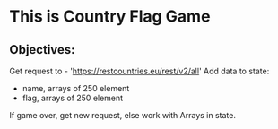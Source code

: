 # This is Country Flag Game

## Objectives:
Get request to - 'https://restcountries.eu/rest/v2/all'
Add data to state:
- name, arrays of 250 element
- flag, arrays of 250 element

If game over, get new request, else work with Arrays in state.

